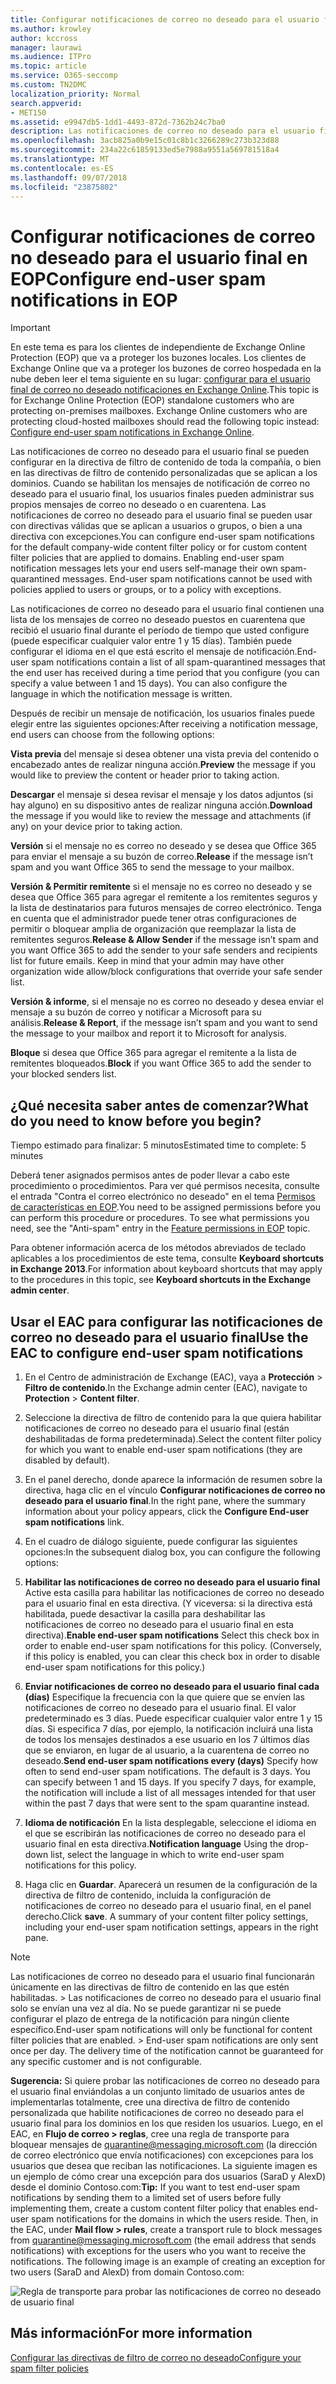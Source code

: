 ```yaml
---
title: Configurar notificaciones de correo no deseado para el usuario final en EOP
ms.author: krowley
author: kccross
manager: laurawi
ms.audience: ITPro
ms.topic: article
ms.service: O365-seccomp
ms.custom: TN2DMC
localization_priority: Normal
search.appverid:
- MET150
ms.assetid: e9947db5-1dd1-4493-872d-7362b24c7ba0
description: Las notificaciones de correo no deseado para el usuario final se pueden configurar en la directiva de filtro de contenido de toda la compañía, o bien en las directivas de filtro de contenido personalizadas que se aplican a los dominios.
ms.openlocfilehash: 3acb825a0b9e15c01c8b1c3266289c273b323d88
ms.sourcegitcommit: 234a22c61859133ed5e7988a9551a569781518a4
ms.translationtype: MT
ms.contentlocale: es-ES
ms.lasthandoff: 09/07/2018
ms.locfileid: "23875802"
---
```

# <a name="configure-end-user-spam-notifications-in-eop"></a><span data-ttu-id="22d06-103">Configurar notificaciones de correo no deseado para el usuario final en EOP</span><span class="sxs-lookup"><span data-stu-id="22d06-103">Configure end-user spam notifications in EOP</span></span>
  
> [!IMPORTANT]
> <span data-ttu-id="22d06-p101">En este tema es para los clientes de independiente de Exchange Online Protection (EOP) que va a proteger los buzones locales. Los clientes de Exchange Online que va a proteger los buzones de correo hospedada en la nube deben leer el tema siguiente en su lugar: [configurar para el usuario final de correo no deseado notificaciones en Exchange Online](configure-end-user-spam-notifications-in-exchange-online.md).</span><span class="sxs-lookup"><span data-stu-id="22d06-p101">This topic is for Exchange Online Protection (EOP) standalone customers who are protecting on-premises mailboxes. Exchange Online customers who are protecting cloud-hosted mailboxes should read the following topic instead: [Configure end-user spam notifications in Exchange Online](configure-end-user-spam-notifications-in-exchange-online.md).</span></span> 
  
<span data-ttu-id="22d06-p102">Las notificaciones de correo no deseado para el usuario final se pueden configurar en la directiva de filtro de contenido de toda la compañía, o bien en las directivas de filtro de contenido personalizadas que se aplican a los dominios. Cuando se habilitan los mensajes de notificación de correo no deseado para el usuario final, los usuarios finales pueden administrar sus propios mensajes de correo no deseado o en cuarentena. Las notificaciones de correo no deseado para el usuario final se pueden usar con directivas válidas que se aplican a usuarios o grupos, o bien a una directiva con excepciones.</span><span class="sxs-lookup"><span data-stu-id="22d06-p102">You can configure end-user spam notifications for the default company-wide content filter policy or for custom content filter policies that are applied to domains. Enabling end-user spam notification messages lets your end users self-manage their own spam-quarantined messages. End-user spam notifications cannot be used with policies applied to users or groups, or to a policy with exceptions.</span></span>
  
<span data-ttu-id="22d06-p103">Las notificaciones de correo no deseado para el usuario final contienen una lista de los mensajes de correo no deseado puestos en cuarentena que recibió el usuario final durante el período de tiempo que usted configure (puede especificar cualquier valor entre 1 y 15 días). También puede configurar el idioma en el que está escrito el mensaje de notificación.</span><span class="sxs-lookup"><span data-stu-id="22d06-p103">End-user spam notifications contain a list of all spam-quarantined messages that the end user has received during a time period that you configure (you can specify a value between 1 and 15 days). You can also configure the language in which the notification message is written.</span></span>
  
<span data-ttu-id="22d06-111">Después de recibir un mensaje de notificación, los usuarios finales puede elegir entre las siguientes opciones:</span><span class="sxs-lookup"><span data-stu-id="22d06-111">After receiving a notification message, end users can choose from the following options:</span></span>

<span data-ttu-id="22d06-112">**Vista previa** del mensaje si desea obtener una vista previa del contenido o encabezado antes de realizar ninguna acción.</span><span class="sxs-lookup"><span data-stu-id="22d06-112">**Preview** the message if you would like to preview the content or header prior to taking action.</span></span>

<span data-ttu-id="22d06-113">**Descargar** el mensaje si desea revisar el mensaje y los datos adjuntos (si hay alguno) en su dispositivo antes de realizar ninguna acción.</span><span class="sxs-lookup"><span data-stu-id="22d06-113">**Download** the message if you would like to review the message and attachments (if any) on your device prior to taking action.</span></span>

<span data-ttu-id="22d06-114">**Versión** si el mensaje no es correo no deseado y se desea que Office 365 para enviar el mensaje a su buzón de correo.</span><span class="sxs-lookup"><span data-stu-id="22d06-114">**Release** if the message isn’t spam and you want Office 365 to send the message to your mailbox.</span></span>

<span data-ttu-id="22d06-p104">**Versión & Permitir remitente** si el mensaje no es correo no deseado y se desea que Office 365 para agregar el remitente a los remitentes seguros y la lista de destinatarios para futuros mensajes de correo electrónico. Tenga en cuenta que el administrador puede tener otras configuraciones de permitir o bloquear amplia de organización que reemplazar la lista de remitentes seguros.</span><span class="sxs-lookup"><span data-stu-id="22d06-p104">**Release & Allow Sender** if the message isn’t spam and you want Office 365 to add the sender to your safe senders and recipients list for future emails. Keep in mind that your admin may have other organization wide allow/block configurations that override your safe sender list.</span></span>

<span data-ttu-id="22d06-117">**Versión & informe**, si el mensaje no es correo no deseado y desea enviar el mensaje a su buzón de correo y notificar a Microsoft para su análisis.</span><span class="sxs-lookup"><span data-stu-id="22d06-117">**Release & Report**, if the message isn’t spam and you want to send the message to your mailbox and report it to Microsoft for analysis.</span></span>

<span data-ttu-id="22d06-118">**Bloque** si desea que Office 365 para agregar el remitente a la lista de remitentes bloqueados.</span><span class="sxs-lookup"><span data-stu-id="22d06-118">**Block** if you want Office 365 to add the sender to your blocked senders list.</span></span>
  
## <a name="what-do-you-need-to-know-before-you-begin"></a><span data-ttu-id="22d06-119">¿Qué necesita saber antes de comenzar?</span><span class="sxs-lookup"><span data-stu-id="22d06-119">What do you need to know before you begin?</span></span>
<span data-ttu-id="22d06-120"><a name="sectionSection0"> </a></span><span class="sxs-lookup"><span data-stu-id="22d06-120"></span></span>

<span data-ttu-id="22d06-121">Tiempo estimado para finalizar: 5 minutos</span><span class="sxs-lookup"><span data-stu-id="22d06-121">Estimated time to complete: 5 minutes</span></span>
  
<span data-ttu-id="22d06-p105">Deberá tener asignados permisos antes de poder llevar a cabo este procedimiento o procedimientos. Para ver qué permisos necesita, consulte el entrada "Contra el correo electrónico no deseado" en el tema [Permisos de características en EOP](eop/feature-permissions-in-eop.md).</span><span class="sxs-lookup"><span data-stu-id="22d06-p105">You need to be assigned permissions before you can perform this procedure or procedures. To see what permissions you need, see the "Anti-spam" entry in the [Feature permissions in EOP](eop/feature-permissions-in-eop.md) topic.</span></span> 
  
<span data-ttu-id="22d06-124">Para obtener información acerca de los métodos abreviados de teclado aplicables a los procedimientos de este tema, consulte **Keyboard shortcuts in Exchange 2013**.</span><span class="sxs-lookup"><span data-stu-id="22d06-124">For information about keyboard shortcuts that may apply to the procedures in this topic, see **Keyboard shortcuts in the Exchange admin center**.</span></span>
  
## <a name="use-the-eac-to-configure-end-user-spam-notifications"></a><span data-ttu-id="22d06-125">Usar el EAC para configurar las notificaciones de correo no deseado para el usuario final</span><span class="sxs-lookup"><span data-stu-id="22d06-125">Use the EAC to configure end-user spam notifications</span></span>

1. <span data-ttu-id="22d06-126">En el Centro de administración de Exchange (EAC), vaya a **Protección** \> **Filtro de contenido**.</span><span class="sxs-lookup"><span data-stu-id="22d06-126">In the Exchange admin center (EAC), navigate to **Protection** \> **Content filter**.</span></span>
    
2. <span data-ttu-id="22d06-127">Seleccione la directiva de filtro de contenido para la que quiera habilitar notificaciones de correo no deseado para el usuario final (están deshabilitadas de forma predeterminada).</span><span class="sxs-lookup"><span data-stu-id="22d06-127">Select the content filter policy for which you want to enable end-user spam notifications (they are disabled by default).</span></span>
    
3. <span data-ttu-id="22d06-128">En el panel derecho, donde aparece la información de resumen sobre la directiva, haga clic en el vínculo **Configurar notificaciones de correo no deseado para el usuario final**.</span><span class="sxs-lookup"><span data-stu-id="22d06-128">In the right pane, where the summary information about your policy appears, click the **Configure End-user spam notifications** link.</span></span> 
    
4. <span data-ttu-id="22d06-129">En el cuadro de diálogo siguiente, puede configurar las siguientes opciones:</span><span class="sxs-lookup"><span data-stu-id="22d06-129">In the subsequent dialog box, you can configure the following options:</span></span>
    
1. <span data-ttu-id="22d06-p106">**Habilitar las notificaciones de correo no deseado para el usuario final** Active esta casilla para habilitar las notificaciones de correo no deseado para el usuario final en esta directiva. (Y viceversa: si la directiva está habilitada, puede desactivar la casilla para deshabilitar las notificaciones de correo no deseado para el usuario final en esta directiva).</span><span class="sxs-lookup"><span data-stu-id="22d06-p106">**Enable end-user spam notifications** Select this check box in order to enable end-user spam notifications for this policy. (Conversely, if this policy is enabled, you can clear this check box in order to disable end-user spam notifications for this policy.)</span></span> 
    
2. <span data-ttu-id="22d06-p107">**Enviar notificaciones de correo no deseado para el usuario final cada (días)** Especifique la frecuencia con la que quiere que se envíen las notificaciones de correo no deseado para el usuario final. El valor predeterminado es 3 días. Puede especificar cualquier valor entre 1 y 15 días. Si especifica 7 días, por ejemplo, la notificación incluirá una lista de todos los mensajes destinados a ese usuario en los 7 últimos días que se enviaron, en lugar de al usuario, a la cuarentena de correo no deseado.</span><span class="sxs-lookup"><span data-stu-id="22d06-p107">**Send end-user spam notifications every (days)** Specify how often to send end-user spam notifications. The default is 3 days. You can specify between 1 and 15 days. If you specify 7 days, for example, the notification will include a list of all messages intended for that user within the past 7 days that were sent to the spam quarantine instead.</span></span> 
    
3. <span data-ttu-id="22d06-136">**Idioma de notificación** En la lista desplegable, seleccione el idioma en el que se escribirán las notificaciones de correo no deseado para el usuario final en esta directiva.</span><span class="sxs-lookup"><span data-stu-id="22d06-136">**Notification language** Using the drop-down list, select the language in which to write end-user spam notifications for this policy.</span></span> 
    
5. <span data-ttu-id="22d06-p108">Haga clic en **Guardar**. Aparecerá un resumen de la configuración de la directiva de filtro de contenido, incluida la configuración de notificaciones de correo no deseado para el usuario final, en el panel derecho.</span><span class="sxs-lookup"><span data-stu-id="22d06-p108">Click **save**. A summary of your content filter policy settings, including your end-user spam notification settings, appears in the right pane.</span></span>
    
> [!NOTE]
>  <span data-ttu-id="22d06-p109">Las notificaciones de correo no deseado para el usuario final funcionarán únicamente en las directivas de filtro de contenido en las que estén habilitadas. >  Las notificaciones de correo no deseado para el usuario final solo se envían una vez al día. No se puede garantizar ni se puede configurar el plazo de entrega de la notificación para ningún cliente específico.</span><span class="sxs-lookup"><span data-stu-id="22d06-p109">End-user spam notifications will only be functional for content filter policies that are enabled. >  End-user spam notifications are only sent once per day. The delivery time of the notification cannot be guaranteed for any specific customer and is not configurable.</span></span> 
  
 <span data-ttu-id="22d06-p110">**Sugerencia:** Si quiere probar las notificaciones de correo no deseado para el usuario final enviándolas a un conjunto limitado de usuarios antes de implementarlas totalmente, cree una directiva de filtro de contenido personalizada que habilite notificaciones de correo no deseado para el usuario final para los dominios en los que residen los usuarios. Luego, en el EAC, en **Flujo de correo \> reglas**, cree una regla de transporte para bloquear mensajes de quarantine@messaging.microsoft.com (la dirección de correo electrónico que envía notificaciones) con excepciones para los usuarios que desea que reciban las notificaciones. La siguiente imagen es un ejemplo de cómo crear una excepción para dos usuarios (SaraD y AlexD) desde el dominio Contoso.com:</span><span class="sxs-lookup"><span data-stu-id="22d06-p110">**Tip:** If you want to test end-user spam notifications by sending them to a limited set of users before fully implementing them, create a custom content filter policy that enables end-user spam notifications for the domains in which the users reside. Then, in the EAC, under **Mail flow \> rules**, create a transport rule to block messages from quarantine@messaging.microsoft.com (the email address that sends notifications) with exceptions for the users who you want to receive the notifications. The following image is an example of creating an exception for two users (SaraD and AlexD) from domain Contoso.com:</span></span> 
  
![Regla de transporte para probar las notificaciones de correo no deseado de usuario final](media/EOP-ESN-testspecificusers.jpg)
  
## <a name="for-more-information"></a><span data-ttu-id="22d06-146">Más información</span><span class="sxs-lookup"><span data-stu-id="22d06-146">For more information</span></span>

[<span data-ttu-id="22d06-147">Configurar las directivas de filtro de correo no deseado</span><span class="sxs-lookup"><span data-stu-id="22d06-147">Configure your spam filter policies</span></span>](configure-your-spam-filter-policies.md)
  
